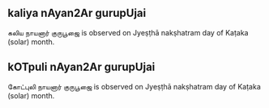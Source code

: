## kaliya nAyan2Ar gurupUjai

கலிய நாயனார் குருபூஜை is observed on Jyeṣṭhā nakṣhatram day of Kaṭaka (solar) month.



## kOTpuli nAyan2Ar gurupUjai

கோட்புலி நாயனார் குருபூஜை is observed on Jyeṣṭhā nakṣhatram day of Kaṭaka (solar) month.



